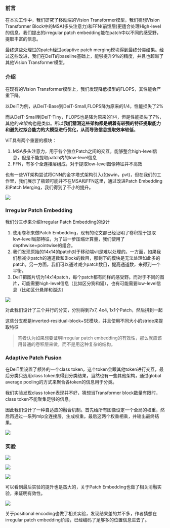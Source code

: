 ### 前言
在本次工作中，我们研究了移动端的Vision Transformer模型，我们猜想Vision Transformer Block中的MSA(多头注意力)和FFN(前馈层)更适合处理High-level的信息。我们提出的irregular patch embedding能在patch中以不同的感受野，提取丰富的信息。

最终这些处理过的patch经过adaptive patch merging模块得到最终分类结果。经过这些改进，我们在DeiT的baseline基础上，能够提升9%的精度，并且也超越了其他Vision Transformer模型。

### 介绍
在现有的Vision Transformer模型上，我们发现降低模型的FLOPS，其性能会严重下降。

以DeiT为例，从DeiT-Base到DeiT-Small,FLOPS降为原来的1/4，性能损失了2%

而从DeiT-Small到DeiT-Tiny，FLOPS也是降为原来的1/4，但是性能损失了7%，其他的vit架构也是类似。所以**我们猜测这些架构都是朝着有较强的特征提取能力和避免过拟合能力的大模型进行优化，从而导致信息提取效率较低**。

ViT具有两个重要的模块：
1. MSA多头注意力，用于各个独立Patch之间的交互，能够整合high-level信息，但是不能提取patch内的low-level信息
2. FFN，有多个全连接层组成，对于提取low-level图像特征并不高效

也有一些ViT架构尝试将CNN的金字塔式架构引入(如swin，pvt)，但在我们的工作里，我们展示了瓶颈可能并不在MSA和FFN这里，通过改进Patch Embedding和Patch Merging，我们得到了不小的提升。


![](https://files.mdnice.com/user/4601/71db38aa-e5a2-4e66-b569-5d6d01b70316.png)


### Irregular Patch Embedding
我们分三步来介绍Irregular Patch Embedding的设计
1. 使用卷积来做Patch Embedding，现有的论文都已经证明了卷积擅于提取low-level局部特征，为了进一步压缩计算量，我们使用了depthwise+pointwise的组合。
2. 我们发现原始的14x14的patch对于移动端vit是难以处理的。一方面，如果我们想减少patch的通道数和Block的数目，那剩下的模块是无法处理如此多的patch。另一方面，我们可以通过减少patch数目，提高通道数，来得到一个平衡。
3. DeiT把图片切为14x14patch，每个patch都有同样的感受野。而对于不同的图片，可能需要high-level信息（比如区分狗和猫），也有可能需要low-level信息（比如区分悬崖和湖边）


![](https://files.mdnice.com/user/4601/c9717ff0-4e04-4767-afa5-8961604fe6d5.png)

对此我们设计了三个并行的分支，分别得到7x7, 4x4, 1x1个Patch，然后拼到一起

这些分支都是inverted-residual-block+SE模块，并且使用不同大小的stride来提取特征

> 笔者认为如果想要证明Irregular patch embedding的有效性，那么就应该用普通的卷积层来做，而不是用这种复杂的结构。

### Adaptive Patch Fusion
在DeiT里设置了额外的一个class token，这个token会跟其他token进行交互，最后分类只选用class token来得到分类结果，当然也有一些其他架构，通过global average pooling的方式来聚合各token的信息用于分类。

我们实验发现class token表现并不好，猜想当Transformer block数量有限时，class token不能聚集足够的信息。

因此我们设计了一种自适应的融合机制。首先给所有图像设定一个全局的权重，然后再通过一系列mlp全连接层，生成权重。最后这两个权重相乘，并输出最终结果。

![](https://files.mdnice.com/user/4601/1a5f3882-bf31-42a5-9981-5b48b84121c1.png)

### 实验

![](https://files.mdnice.com/user/4601/0fadb74e-1745-4a37-bc19-1fc4a70685d5.png)

![](https://files.mdnice.com/user/4601/45580107-a6fa-47b5-861f-3cf3795b4496.png)


![](https://files.mdnice.com/user/4601/1dd08635-5de3-4534-9264-cdca7473d0eb.png)

可以看到最后实验的提升也是蛮大的，关于Patch Embedding也做了相关消融实验，来证明有效性。


![](https://files.mdnice.com/user/4601/a5257a99-eb54-4a47-9ef6-438989388693.png)

关于positional encoding也做了相关实验，发现结果差的并不多，作者猜想在irregular patch embedding阶段，已经编码了足够多的位置信息进去了。

